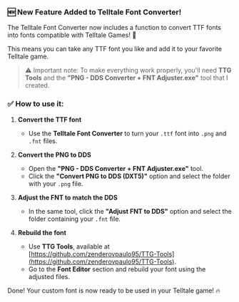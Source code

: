 ### 🆕 New Feature Added to Telltale Font Converter!

The Telltale Font Converter now includes a function to convert TTF fonts into fonts compatible with Telltale Games! 🎉

This means you can take any TTF font you like and add it to your favorite Telltale game.

> ⚠️ Important note: To make everything work properly, you'll need **TTG Tools** and the **"PNG - DDS Converter + FNT Adjuster.exe"** tool that I created.

### ✅ How to use it:

1. **Convert the TTF font**
   - Use the **Telltale Font Converter** to turn your `.ttf` font into `.png` and `.fnt` files.

2. **Convert the PNG to DDS**
   - Open the **"PNG - DDS Converter + FNT Adjuster.exe"** tool.
   - Click the **"Convert PNG to DDS (DXT5)"** option and select the folder with your `.png` file.

3. **Adjust the FNT to match the DDS**
   - In the same tool, click the **"Adjust FNT to DDS"** option and select the folder containing your `.fnt` file.

4. **Rebuild the font**
   - Use **TTG Tools**, available at [https://github.com/zenderovpaulo95/TTG-Tools](https://github.com/zenderovpaulo95/TTG-Tools).
   - Go to the **Font Editor** section and rebuild your font using the adjusted files.

Done! Your custom font is now ready to be used in your Telltale game! 🔥

